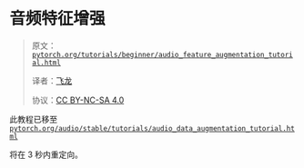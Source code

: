 # 音频特征增强

> 原文：[`pytorch.org/tutorials/beginner/audio_feature_augmentation_tutorial.html`](https://pytorch.org/tutorials/beginner/audio_feature_augmentation_tutorial.html)
>
> 译者：[飞龙](https://github.com/wizardforcel)
>
> 协议：[CC BY-NC-SA 4.0](http://creativecommons.org/licenses/by-nc-sa/4.0/)

此教程已移至[`pytorch.org/audio/stable/tutorials/audio_data_augmentation_tutorial.html`](https://pytorch.org/audio/stable/tutorials/audio_data_augmentation_tutorial.html)

将在 3 秒内重定向。
